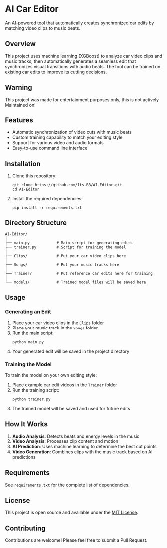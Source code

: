 # AI Car Editor

An AI-powered tool that automatically creates synchronized car edits by matching video clips to music beats.

## Overview

This project uses machine learning (XGBoost) to analyze car video clips and music tracks, then automatically generates a seamless edit that synchronizes visual transitions with audio beats. The tool can be trained on existing car edits to improve its cutting decisions. 

## Warning
This project was made for entertainment purposes only, this is not actively Maintained on!

## Features

- Automatic synchronization of video cuts with music beats
- Custom training capability to match your editing style
- Support for various video and audio formats
- Easy-to-use command line interface

## Installation

1. Clone this repository:
   ```
   git clone https://github.com/Its-BB/AI-Editor.git
   cd AI-Editor
   ```

2. Install the required dependencies:
   ```
   pip install -r requirements.txt
   ```

## Directory Structure

```
AI-Editor/
│
├── main.py            # Main script for generating edits
├── trainer.py         # Script for training the model
│
├── Clips/             # Put your car video clips here
│
├── Songs/             # Put your music tracks here
│
├── Trainer/           # Put reference car edits here for training
│
└── models/            # Trained model files will be saved here
```

## Usage

### Generating an Edit

1. Place your car video clips in the `Clips` folder
2. Place your music track in the `Songs` folder
3. Run the main script:
   ```
   python main.py
   ```
4. Your generated edit will be saved in the project directory

### Training the Model

To train the model on your own editing style:

1. Place example car edit videos in the `Trainer` folder
2. Run the training script:
   ```
   python trainer.py
   ```
3. The trained model will be saved and used for future edits

## How It Works

1. **Audio Analysis**: Detects beats and energy levels in the music
2. **Video Analysis**: Processes clip content and motion 
3. **AI Prediction**: Uses machine learning to determine the best cut points
4. **Video Generation**: Combines clips with the music track based on AI predictions

## Requirements

See `requirements.txt` for the complete list of dependencies.

## License

This project is open source and available under the [MIT License](LICENSE).

## Contributing

Contributions are welcome! Please feel free to submit a Pull Request.